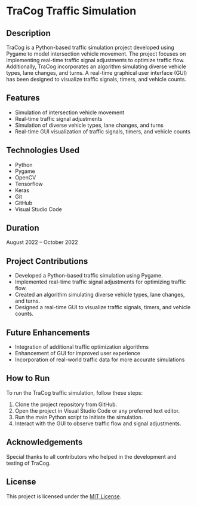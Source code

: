 # TraCog Traffic Simulation

## Description
TraCog is a Python-based traffic simulation project developed using Pygame to model intersection vehicle movement. The project focuses on implementing real-time traffic signal adjustments to optimize traffic flow. Additionally, TraCog incorporates an algorithm simulating diverse vehicle types, lane changes, and turns. A real-time graphical user interface (GUI) has been designed to visualize traffic signals, timers, and vehicle counts.

## Features
- Simulation of intersection vehicle movement
- Real-time traffic signal adjustments
- Simulation of diverse vehicle types, lane changes, and turns
- Real-time GUI visualization of traffic signals, timers, and vehicle counts

## Technologies Used
- Python
- Pygame
- OpenCV
- Tensorflow
- Keras
- Git
- GitHub
- Visual Studio Code

## Duration
August 2022 – October 2022

## Project Contributions
- Developed a Python-based traffic simulation using Pygame.
- Implemented real-time traffic signal adjustments for optimizing traffic flow.
- Created an algorithm simulating diverse vehicle types, lane changes, and turns.
- Designed a real-time GUI to visualize traffic signals, timers, and vehicle counts.

## Future Enhancements
- Integration of additional traffic optimization algorithms
- Enhancement of GUI for improved user experience
- Incorporation of real-world traffic data for more accurate simulations

## How to Run
To run the TraCog traffic simulation, follow these steps:
1. Clone the project repository from GitHub.
2. Open the project in Visual Studio Code or any preferred text editor.
3. Run the main Python script to initiate the simulation.
4. Interact with the GUI to observe traffic flow and signal adjustments.

## Acknowledgements
Special thanks to all contributors who helped in the development and testing of TraCog.

## License
This project is licensed under the [MIT License](LICENSE).
